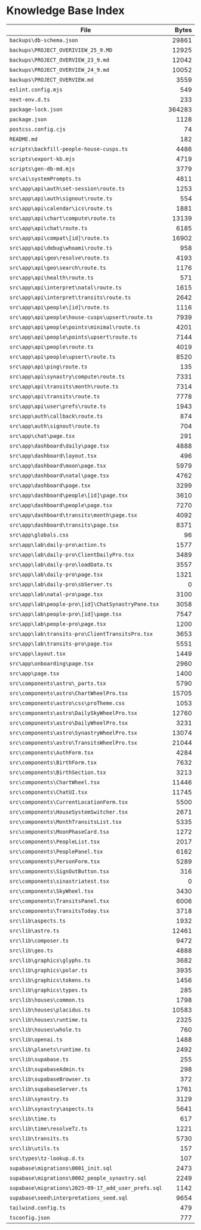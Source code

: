 # Knowledge Base Index

| File | Bytes |
|---|---:|
| `backups\db-schema.json` | 29861 |
| `backups\PROJECT_OVERIVIEW_25_9.MD` | 12925 |
| `backups\PROJECT_OVERVIEW_23_9.md` | 12042 |
| `backups\PROJECT_OVERVIEW_24_9.md` | 10052 |
| `backups\PROJECT_OVERVIEW.md` | 3559 |
| `eslint.config.mjs` | 549 |
| `next-env.d.ts` | 233 |
| `package-lock.json` | 364283 |
| `package.json` | 1128 |
| `postcss.config.cjs` | 74 |
| `README.md` | 182 |
| `scripts\backfill-people-house-cusps.ts` | 4486 |
| `scripts\export-kb.mjs` | 4719 |
| `scripts\gen-db-md.mjs` | 3779 |
| `src\ai\systemPrompts.ts` | 4811 |
| `src\app\api\auth\set-session\route.ts` | 1253 |
| `src\app\api\auth\signout\route.ts` | 554 |
| `src\app\api\calendar\ics\route.ts` | 1881 |
| `src\app\api\chart\compute\route.ts` | 13139 |
| `src\app\api\chat\route.ts` | 6185 |
| `src\app\api\compat\[id]\route.ts` | 16902 |
| `src\app\api\debug\whoami\route.ts` | 958 |
| `src\app\api\geo\resolve\route.ts` | 4193 |
| `src\app\api\geo\search\route.ts` | 1176 |
| `src\app\api\health\route.ts` | 571 |
| `src\app\api\interpret\natal\route.ts` | 1615 |
| `src\app\api\interpret\transits\route.ts` | 2642 |
| `src\app\api\people\[id]\route.ts` | 1116 |
| `src\app\api\people\house-cusps\upsert\route.ts` | 7939 |
| `src\app\api\people\points\minimal\route.ts` | 4201 |
| `src\app\api\people\points\upsert\route.ts` | 7144 |
| `src\app\api\people\route.ts` | 4019 |
| `src\app\api\people\upsert\route.ts` | 8520 |
| `src\app\api\ping\route.ts` | 135 |
| `src\app\api\synastry\compute\route.ts` | 7331 |
| `src\app\api\transits\month\route.ts` | 7314 |
| `src\app\api\transits\route.ts` | 7778 |
| `src\app\api\user\prefs\route.ts` | 1943 |
| `src\app\auth\callback\route.ts` | 874 |
| `src\app\auth\signout\route.ts` | 704 |
| `src\app\chat\page.tsx` | 291 |
| `src\app\dashboard\daily\page.tsx` | 4888 |
| `src\app\dashboard\layout.tsx` | 496 |
| `src\app\dashboard\moon\page.tsx` | 5979 |
| `src\app\dashboard\natal\page.tsx` | 4762 |
| `src\app\dashboard\page.tsx` | 3299 |
| `src\app\dashboard\people\[id]\page.tsx` | 3610 |
| `src\app\dashboard\people\page.tsx` | 7270 |
| `src\app\dashboard\transits\month\page.tsx` | 4092 |
| `src\app\dashboard\transits\page.tsx` | 8371 |
| `src\app\globals.css` | 96 |
| `src\app\lab\daily-pro\action.ts` | 1577 |
| `src\app\lab\daily-pro\ClientDailyPro.tsx` | 3489 |
| `src\app\lab\daily-pro\loadData.ts` | 3557 |
| `src\app\lab\daily-pro\page.tsx` | 1321 |
| `src\app\lab\daily-pro\sbServer.ts` | 0 |
| `src\app\lab\natal-pro\page.tsx` | 3100 |
| `src\app\lab\people-pro\[id]\ChatSynastryPane.tsx` | 3058 |
| `src\app\lab\people-pro\[id]\page.tsx` | 7547 |
| `src\app\lab\people-pro\page.tsx` | 1200 |
| `src\app\lab\transits-pro\ClientTransitsPro.tsx` | 3653 |
| `src\app\lab\transits-pro\page.tsx` | 5551 |
| `src\app\layout.tsx` | 1449 |
| `src\app\onboarding\page.tsx` | 2960 |
| `src\app\page.tsx` | 1400 |
| `src\components\astro\_parts.tsx` | 5790 |
| `src\components\astro\ChartWheelPro.tsx` | 15705 |
| `src\components\astro\css\proTheme.css` | 1053 |
| `src\components\astro\DailySkyWheelPro.tsx` | 12760 |
| `src\components\astro\DailyWheelPro.tsx` | 3231 |
| `src\components\astro\SynastryWheelPro.tsx` | 13074 |
| `src\components\astro\TransitsWheelPro.tsx` | 21044 |
| `src\components\AuthForm.tsx` | 4284 |
| `src\components\BirthForm.tsx` | 7632 |
| `src\components\BirthSection.tsx` | 3213 |
| `src\components\ChartWheel.tsx` | 11446 |
| `src\components\ChatUI.tsx` | 11745 |
| `src\components\CurrentLocationForm.tsx` | 5500 |
| `src\components\HouseSystemSwitcher.tsx` | 2671 |
| `src\components\MonthTransitsList.tsx` | 5335 |
| `src\components\MoonPhaseCard.tsx` | 1272 |
| `src\components\PeopleList.tsx` | 2017 |
| `src\components\PeoplePanel.tsx` | 6162 |
| `src\components\PersonForm.tsx` | 5289 |
| `src\components\SignOutButton.tsx` | 316 |
| `src\components\sinastriatest.tsx` | 0 |
| `src\components\SkyWheel.tsx` | 3430 |
| `src\components\TransitsPanel.tsx` | 6006 |
| `src\components\TransitsToday.tsx` | 3718 |
| `src\lib\aspects.ts` | 1932 |
| `src\lib\astro.ts` | 12461 |
| `src\lib\composer.ts` | 9472 |
| `src\lib\geo.ts` | 4888 |
| `src\lib\graphics\glyphs.ts` | 3682 |
| `src\lib\graphics\polar.ts` | 3935 |
| `src\lib\graphics\tokens.ts` | 1456 |
| `src\lib\graphics\types.ts` | 285 |
| `src\lib\houses\common.ts` | 1798 |
| `src\lib\houses\placidus.ts` | 10583 |
| `src\lib\houses\runtime.ts` | 2325 |
| `src\lib\houses\whole.ts` | 760 |
| `src\lib\openai.ts` | 1488 |
| `src\lib\planets\runtime.ts` | 2492 |
| `src\lib\supabase.ts` | 255 |
| `src\lib\supabaseAdmin.ts` | 298 |
| `src\lib\supabaseBrowser.ts` | 372 |
| `src\lib\supabaseServer.ts` | 1761 |
| `src\lib\synastry.ts` | 3129 |
| `src\lib\synastry\aspects.ts` | 5641 |
| `src\lib\time.ts` | 617 |
| `src\lib\time\resolveTz.ts` | 1221 |
| `src\lib\transits.ts` | 5730 |
| `src\lib\utils.ts` | 157 |
| `src\types\tz-lookup.d.ts` | 107 |
| `supabase\migrations\0001_init.sql` | 2473 |
| `supabase\migrations\0002_people_synastry.sql` | 2249 |
| `supabase\migrations\2025-09-17_add_user_prefs.sql` | 1142 |
| `supabase\seed\interpretations_seed.sql` | 9654 |
| `tailwind.config.ts` | 479 |
| `tsconfig.json` | 777 |